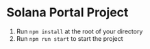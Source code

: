 # Solana Portal Project


1. Run `npm install` at the root of your directory
2. Run `npm run start` to start the project


